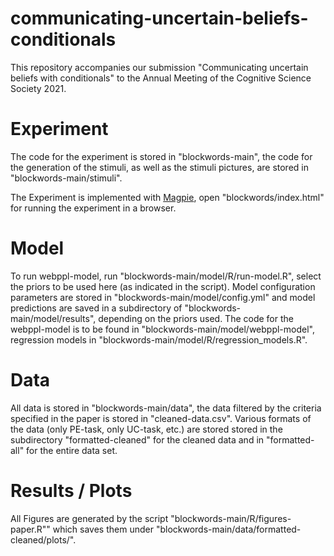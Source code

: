 # communicating-uncertain-beliefs-conditionals

This repository accompanies our submission "Communicating uncertain beliefs with conditionals" to the Annual Meeting of the Cognitive Science Society 2021.

# Experiment

The code for the experiment is stored in "blockwords-main", the code 
for the generation of the stimuli, as well as the stimuli pictures, are stored in "blockwords-main/stimuli".

The Experiment is implemented with [Magpie](https://magpie-ea.github.io/magpie-site/index.html), open "blockwords/index.html" for running the experiment in a browser.

# Model

To run webppl-model, run "blockwords-main/model/R/run-model.R", select the priors to be used here (as indicated in the script).
Model configuration parameters are stored in "blockwords-main/model/config.yml" and
model predictions are saved in a subdirectory of "blockwords-main/model/results",
depending on the priors used.
The code for the webppl-model is to be found in "blockwords-main/model/webppl-model",
regression models in "blockwords-main/model/R/regression_models.R".

# Data

All data is stored in "blockwords-main/data", the data filtered by the criteria
specified in the paper is stored in "cleaned-data.csv".
Various formats of the data (only PE-task, only UC-task, etc.) are stored stored
in the subdirectory  "formatted-cleaned" for the cleaned data and in
"formatted-all" for the entire data set.


# Results / Plots

All Figures are generated by the script "blockwords-main/R/figures-paper.R"" which saves
them under "blockwords-main/data/formatted-cleaned/plots/".
